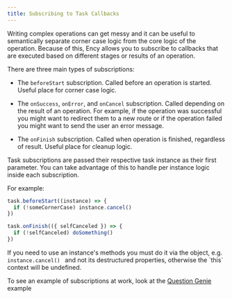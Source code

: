 ```yaml
---
title: Subscribing to Task Callbacks
---
```



Writing complex operations can get messy and it can be useful to semantically separate corner case logic from the core logic of the operation. Because of this, Ency allows you to subscribe to callbacks that are executed based on different  stages or results of an operation.

There are three main types of subscriptions:

* The `beforeStart` subscription. Called before an operation is started. Useful place for corner case logic.

* The `onSuccess`, `onError`, and `onCancel` subscription. Called depending on the result of an  operation. For example, if the operation was successful you might want to redirect them to a new route or if the operation failed you might want to send the user an error message.

* The `onFinish` subscription. Called when operation is finished, regardless of result. Useful place for cleanup logic.

<p class="tip">
Task subscriptions are passed their respective task instance as their first parameter. You can take advantage of this to handle per instance logic inside each subscription.
</p>

For example:

```js
task.beforeStart((instance) => {
  if (!someCornerCase) instance.cancel()
})

task.onFinish(({ selfCanceled }) => {
  if (!selfCanceled) doSomething()
})
```

<p class="warning">
If you need to use an instance's methods you must do it via the object, e.g. <code> instance.cancel() </code> and not its destructured properties, otherwise the `this` context will be undefined.
</p>

To see an example of subscriptions at work, look at the [Question Genie](/guide/question-genie) example

